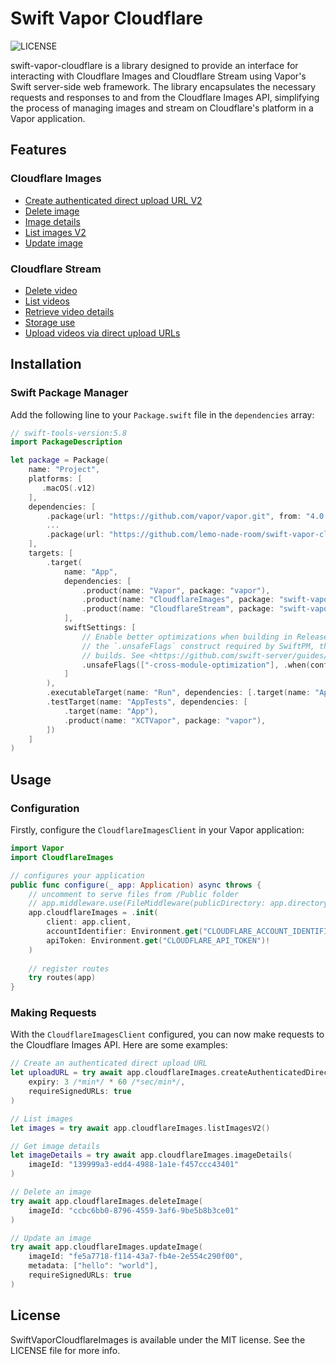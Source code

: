 # Swift Vapor Cloudflare

![LICENSE](https://img.shields.io/badge/license-MIT-brightgreen.svg)

swift-vapor-cloudflare is a library designed to provide an interface for interacting with Cloudflare Images and Cloudflare Stream using Vapor's Swift server-side web framework. The library encapsulates the necessary requests and responses to and from the Cloudflare Images API, simplifying the process of managing images and stream on Cloudflare's platform in a Vapor application.

## Features

### Cloudflare Images

- [Create authenticated direct upload URL V2](https://developers.cloudflare.com/api/operations/cloudflare-images-create-authenticated-direct-upload-url-v-2)
- [Delete image](https://developers.cloudflare.com/api/operations/cloudflare-images-delete-image)
- [Image details](https://developers.cloudflare.com/api/operations/cloudflare-images-image-details)
- [List images V2](https://developers.cloudflare.com/api/operations/cloudflare-images-list-images-v2)
- [Update image](https://developers.cloudflare.com/api/operations/cloudflare-images-update-image)

### Cloudflare Stream

- [Delete video](https://developers.cloudflare.com/api/operations/stream-videos-delete-video)
- [List videos](https://developers.cloudflare.com/api/operations/stream-videos-list-videos)
- [Retrieve video details](https://developers.cloudflare.com/api/operations/stream-videos-retrieve-video-details)
- [Storage use](https://developers.cloudflare.com/api/operations/stream-videos-storage-usage)
- [Upload videos via direct upload URLs](https://developers.cloudflare.com/api/operations/stream-videos-upload-videos-via-direct-upload-ur-ls)

## Installation

### Swift Package Manager

Add the following line to your `Package.swift` file in the `dependencies` array:

```swift
// swift-tools-version:5.8
import PackageDescription

let package = Package(
    name: "Project",
    platforms: [
       .macOS(.v12)
    ],
    dependencies: [
        .package(url: "https://github.com/vapor/vapor.git", from: "4.0.0"),
        ...
        .package(url: "https://github.com/lemo-nade-room/swift-vapor-cloudflare.git", from: "0.0.2")
    ],
    targets: [
        .target(
            name: "App",
            dependencies: [
                .product(name: "Vapor", package: "vapor"),
                .product(name: "CloudflareImages", package: "swift-vapor-cloudflare"),
                .product(name: "CloudflareStream", package: "swift-vapor-cloudflare"),
            ],
            swiftSettings: [
                // Enable better optimizations when building in Release configuration. Despite the use of
                // the `.unsafeFlags` construct required by SwiftPM, this flag is recommended for Release
                // builds. See <https://github.com/swift-server/guides/blob/main/docs/building.md#building-for-production> for details.
                .unsafeFlags(["-cross-module-optimization"], .when(configuration: .release))
            ]
        ),
        .executableTarget(name: "Run", dependencies: [.target(name: "App")]),
        .testTarget(name: "AppTests", dependencies: [
            .target(name: "App"),
            .product(name: "XCTVapor", package: "vapor"),
        ])
    ]
)
```

## Usage

### Configuration

Firstly, configure the `CloudflareImagesClient` in your Vapor application:

```swift
import Vapor
import CloudflareImages

// configures your application
public func configure(_ app: Application) async throws {
    // uncomment to serve files from /Public folder
    // app.middleware.use(FileMiddleware(publicDirectory: app.directory.publicDirectory))
    app.cloudflareImages = .init(
        client: app.client,
        accountIdentifier: Environment.get("CLOUDFLARE_ACCOUNT_IDENTIFIER")!,
        apiToken: Environment.get("CLOUDFLARE_API_TOKEN")!
    )
  
    // register routes
    try routes(app)
}
```

### Making Requests

With the `CloudflareImagesClient` configured, you can now make requests to the Cloudflare Images API. Here are some examples:

```swift
// Create an authenticated direct upload URL
let uploadURL = try await app.cloudflareImages.createAuthenticatedDirectUploadURLV2(
    expiry: 3 /*min*/ * 60 /*sec/min*/,
    requireSignedURLs: true
)

// List images
let images = try await app.cloudflareImages.listImagesV2()

// Get image details
let imageDetails = try await app.cloudflareImages.imageDetails(
    imageId: "139999a3-edd4-4988-1a1e-f457ccc43401"
)

// Delete an image
try await app.cloudflareImages.deleteImage(
    imageId: "ccbc6bb0-8796-4559-3af6-9be5b8b3ce01"
)

// Update an image
try await app.cloudflareImages.updateImage(
    imageId: "fe5a7718-f114-43a7-fb4e-2e554c290f00",
    metadata: ["hello": "world"],
    requireSignedURLs: true
)
```

## License

SwiftVaporCloudflareImages is available under the MIT license. See the LICENSE file for more info.

